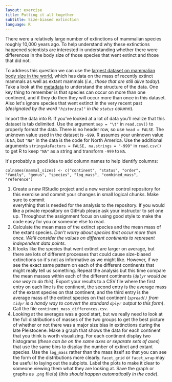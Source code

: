 ```yaml
---
layout: exercise
title: Putting it all together
subtitle: Size-biased extinction
language: R
---
```


There were a relatively large number of extinctions of mammalian species
roughly 10,000 years ago. To help understand why these extinctions
happened scientists are interested in understanding whether there were
differences in the body size of those species that went extinct and
those that did not.

To address this question we can use the
[largest dataset on mammalian body size in the world](http://www.esapubs.org/archive/ecol/E084/094/#data),
which has data on the mass of recently extinct mammals as well as extant mammals
(*i.e., those that are still alive today*). Take a look at the
[metadata](http://www.esapubs.org/archive/ecol/E084/094/metadata.htm) to
understand the structure of the data. One key thing to remember is that species
can occur on more than one continent, and if they do then they will occur more
than once in this dataset. Also let's ignore species that went extinct in the
very recent past (*designated by the word `"historical"` in the `status`
column*).

Import the data into R. If you've looked at a lot of data you'll realize that
this dataset is tab delimited. Use the argument `sep = "\t"` in `read.csv()` to
properly format the data. There is no header row, so use `head = FALSE`. The
unknown value used in the dataset is `-999`. R assumes your unknown value is
`NA`, but `"NA"` in the data is the code for North America.  Use the additional
arguments `stringsAsFactors = FALSE, na.strings = "-999"` in `read.csv()` to get
R to keep `"NA"` as a string and transform `-999` to `NA`.

It's probably a good idea to add column names to help identify columns:
 
```
colnames(mammal_sizes) <- c("continent", "status", "order", 
"family", "genus", "species", "log_mass", "combined_mass", 
"reference")
```

1. Create a new RStudio project and a new version control repository for this
   exercise and commit your changes in small logical chunks. Make sure to commit    
   everything that is needed for the analysis to the repository. If you would 
   like a private repository on GitHub please ask your instructor to set one
   up. Throughout the assignment focus on using good style to make the code easy
   for you or someone else to read.
2. Calculate the mean mass of the extinct species and the mean mass of the
   extant species. *Don't worry about species that occur more than once. We'll
   consider the values on different continents to represent independent data
   points.*
3. It looks like the species that went extinct are larger on average, but there
   are lots of different processes that could cause size-biased extinctions so
   it's not as informative as we might like.  However, if we see the exact same
   pattern on each of the different continents that might really tell us
   something. Repeat the analysis but this time compare the mean masses within
   each of the different continents (*`dplyr` would be one way to do
   this*). Export your results to a CSV file where the first entry on each line
   is the continent, the second entry is the average mass of the extant species
   on that continent, and the third entry is the average mass of the extinct
   species on that continent (*`spread()` from `tidyr` is a handy way to
   convert the standard `dplyr` output to this form*). Call the file
   `continent_mass_differences.csv`.
4. Looking at the averages was a good start, but we really need to look at the
   full distributions of masses of the two groups to get the best picture of
   whether or not there was a major size bias in extinctions during the late
   Pleistocene. Make a graph that shows the data for each continent that you
   think is worth visualizing. For each continent display two histograms (*these
   can be on the same axes or separate sets of axes*) that use the same bins to
   display the number of extinct and extant species. Use the `log_mass` rather
   than the mass itself so that you can see the form of the distributions more
   clearly. `facet_grid` or `facet_wrap` may be useful to laying out the
   subplots. Label the plots to make it clear to someone viewing them what they
   are looking at. Save the graph or graphs as `.png` file(s) (*this should
   happen automatically in the code*).
